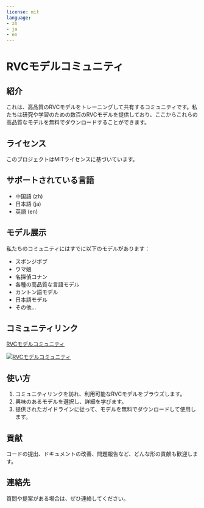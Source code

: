 ```yaml
---
license: mit
language:
- zh
- ja
- en
---
```


# RVCモデルコミュニティ

## 紹介

これは、高品質のRVCモデルをトレーニングして共有するコミュニティです。私たちは研究や学習のための数百のRVCモデルを提供しており、ここからこれらの高品質なモデルを無料でダウンロードすることができます。

## ライセンス

このプロジェクトはMITライセンスに基づいています。

## サポートされている言語

- 中国語 (zh)
- 日本語 (ja)
- 英語 (en)

## モデル展示

私たちのコミュニティにはすでに以下のモデルがあります：

- スポンジボブ
- ウマ娘
- 名探偵コナン
- 各種の高品質な言語モデル
- カントン語モデル
- 日本語モデル
- その他...

## コミュニティリンク

<a href="https://klrvc.com" target="_blank">RVCモデルコミュニティ</a>

[![RVCモデルコミュニティ](https://klrvc.com/wp-content/uploads/2024/05/20240524145952601-94ef87939965db38d93e5c524281f51fd46ac66c78edec8b81aba68ee598969d-1-300x174.png)](https://klrvc.com)

## 使い方

1. コミュニティリンクを訪れ、利用可能なRVCモデルをブラウズします。
2. 興味のあるモデルを選択し、詳細を学びます。
3. 提供されたガイドラインに従って、モデルを無料でダウンロードして使用します。

## 貢献

コードの提出、ドキュメントの改善、問題報告など、どんな形の貢献も歓迎します。

## 連絡先

質問や提案がある場合は、ぜひ連絡してください。